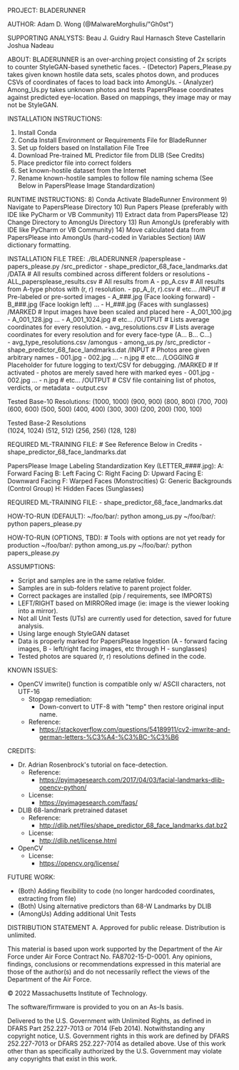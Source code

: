 PROJECT:
    BLADERUNNER

AUTHOR:
    Adam D. Wong (@MalwareMorghulis/"Gh0st")
    
SUPPORTING ANALYSTS:
    Beau J. Guidry
    Raul Harnasch
    Steve Castellarin
    Joshua Nadeau
    
ABOUT:
    BLADERUNNER is an over-arching project consisting of 2x scripts to counter StyleGAN-based synethetic faces.
    - (Detector) Papers_Please.py takes given known hostile data sets, scales photos down, and produces CSVs of coordinates of faces to load back into AmongUs.
    - (Analyzer) Among_Us.py takes unknown photos and tests PapersPlease coordinates against predicted eye-location. Based on mappings, they image may or may not be StyleGAN.


INSTALLATION INSTRUCTIONS:
1) Install Conda
2) Conda Install Environment or Requirements File for BladeRunner
3) Set up folders based on Installation File Tree
4) Download Pre-trained ML Predictor file from DLIB (See Credits)
5) Place predictor file into correct folders
6) Set known-hostile dataset from the Internet
7) Rename known-hostile samples to follow file naming schema (See Below in PapersPlease Image Standardization)

RUNTIME INSTRUCTIONS:
8) Conda Activate BladeRunner Environment
9) Navigate to PapersPlease Directory
10) Run Papers Please (preferably with IDE like PyCharm or VB Community)
11) Extract data from PapersPlease
12) Change Directory to AmongUs Directory
13) Run AmongUs (preferably with IDE like PyCharm or VB Community)
14) Move calculated data from PapersPlease into AmongUs (hard-coded in Variables Section) IAW dictionary formatting.


INSTALLATION FILE TREE:
    ./BLADERUNNER
        /papersplease
          - papers_please.py
          /src_predictor
            - shape_predictor_68_face_landmarks.dat
          /DATA
            # All results combined across different folders or resolutions
            - ALL_papersplease_results.csv
            # All results from A
            - pp_A.csv
            # All results from A-type photos with (r, r) resolution.
            - pp_A_(r, r).csv
            # etc...
          /INPUT
            # Pre-labeled or pre-sorted images
            - A_###.jpg (Face looking forward)
            - B_###.jpg (Face lookign left)
            ...
            - H_###.jpg (Faces with sunglasses)
          /MARKED
            # Input images have been scaled and placed here
            - A_001_100.jpg
            - A_001_128.jpg
            ...
            - A_001_1024.jpg
            # etc...
          /OUTPUT
            # Lists average coordinates for every resolution.
            - avg_resolutions.csv
            # Lists average coordinates for every resolution and for every face-type (A... B... C...)             
            - avg_type_resolutions.csv
        /amongus
          - among_us.py
          /src_predictor
            - shape_predictor_68_face_landmarks.dat
          /INPUT
            # Photos aree given arbitrary names
            - 001.jpg
            - 002.jpg
            ...
            - n.jpg
            # etc...
          /LOGGING
            # Placeholder for future logging to text/CSV for debugging.
          /MARKED
            # If activated - photos are merely saved here with marked eyes
            - 001.jpg
            - 002.jpg
            ...
            - n.jpg
            # etc...
          /OUTPUT
            # CSV file containing list of photos, verdicts, or metadata
            - output.csv      
 
 Tested Base-10 Resolutions:
    (1000, 1000)
    (900, 900)
    (800, 800)
    (700, 700)
    (600, 600)
    (500, 500)
    (400, 400)
    (300, 300)
    (200, 200)
    (100, 100)
    
Tested Base-2 Resolutions   
    (1024, 1024)
    (512, 512)
    (256, 256)
    (128, 128)
 
REQUIRED ML-TRAINING FILE:
    # See Reference Below in Credits
    - shape_predictor_68_face_landmarks.dat

PapersPlease Image Labeling Standardization Key (LETTER_####.jpg):
    A: Forward Facing
    B: Left Facing
    C: Right Facing
    D: Upward Facing
    E: Downward Facing
    F: Warped Faces (Monstrocities)
    G: Generic Backgrounds (Control Group)
    H: Hidden Faces (Sunglasses)

REQUIRED ML-TRAINING FILE:
    - shape_predictor_68_face_landmarks.dat

HOW-TO-RUN (DEFAULT):
    ~/foo/bar/: python among_us.py
    ~/foo/bar/: python papers_please.py

HOW-TO-RUN (OPTIONS, TBD):
    # Tools with options are not yet ready for production
    ~/foo/bar/: python among_us.py 
    ~/foo/bar/: python papers_please.py

ASSUMPTIONS:
  - Script and samples are in the same relative folder.
  - Samples are in sub-folders relative to parent project folder.
  - Correct packages are installed (pip / requirements, see IMPORTS)
  - LEFT/RIGHT based on MIRRORed image (ie: image is the viewer looking into a mirror).
  - Not all Unit Tests (UTs) are currently used for detection, saved for future analysis.
  - Using large enough StyleGAN dataset
  - Data is properly marked for PapersPlease Ingestion (A - forward facing images, B - left/right facing images, etc through H - sunglasses)
  - Tested photos are squared (r, r) resolutions defined in the code.
    
KNOWN ISSUES:
  - OpenCV imwrite() function is compatible only w/ ASCII characters, not UTF-16
      - Stopgap remediation:
          - Down-convert to UTF-8 with "temp" then restore original input name.
      - Reference:
          - https://stackoverflow.com/questions/54189911/cv2-imwrite-and-german-letters-%C3%A4-%C3%BC-%C3%B6
    
CREDITS:
  - Dr. Adrian Rosenbrock's tutorial on face-detection.
      - Reference:
          - https://pyimagesearch.com/2017/04/03/facial-landmarks-dlib-opencv-python/
      - License:
          - https://pyimagesearch.com/faqs/
  - DLIB 68-landmark pretrained dataset
      - Reference:
          - http://dlib.net/files/shape_predictor_68_face_landmarks.dat.bz2
      - License:
          - http://dlib.net/license.html
  - OpenCV
      - License:
          - https://opencv.org/license/

FUTURE WORK:
  - (Both) Adding flexibility to code (no longer hardcoded coordinates, extracting from file)
  - (Both) Using alternative predictors than 68-W Landmarks by DLIB
  - (AmongUs) Adding additional Unit Tests


DISTRIBUTION STATEMENT A. Approved for public release. Distribution is unlimited.

This material is based upon work supported by the Department of the Air Force under Air Force Contract No. FA8702-15-D-0001. Any opinions, findings, conclusions or recommendations expressed in this material are those of the author(s) and do not necessarily reflect the views of the Department of the Air Force.

© 2022 Massachusetts Institute of Technology.

The software/firmware is provided to you on an As-Is basis.

Delivered to the U.S. Government with Unlimited Rights, as defined in DFARS Part 252.227-7013 or 7014 (Feb 2014). Notwithstanding any copyright notice, U.S. Government rights in this work are defined by DFARS 252.227-7013 or DFARS 252.227-7014 as detailed above. Use of this work other than as specifically authorized by the U.S. Government may violate any copyrights that exist in this work.

